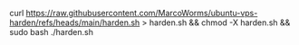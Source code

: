 curl https://raw.githubusercontent.com/MarcoWorms/ubuntu-vps-harden/refs/heads/main/harden.sh > harden.sh && chmod -X harden.sh && sudo bash ./harden.sh
